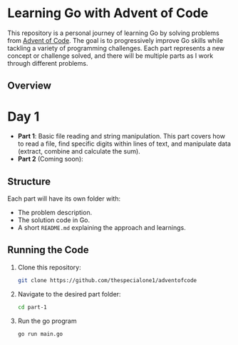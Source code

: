 # Learning Go with Advent of Code

This repository is a personal journey of learning Go by solving problems from [Advent of Code](https://adventofcode.com). The goal is to progressively improve Go skills while tackling a variety of programming challenges. Each part represents a new concept or challenge solved, and there will be multiple parts as I work through different problems.

## Overview

# Day 1
- **Part 1**: Basic file reading and string manipulation. This part covers how to read a file, find specific digits within lines of text, and manipulate data (extract, combine and calculate the sum).
- **Part 2** (Coming soon): 

## Structure

Each part will have its own folder with:
- The problem description.
- The solution code in Go.
- A short `README.md` explaining the approach and learnings.

## Running the Code

1. Clone this repository:
   ```bash
   git clone https://github.com/thespecialone1/adventofcode

2. Navigate to the desired part folder:
    ```bash
    cd part-1

3. Run the go program
    ```bash
    go run main.go
